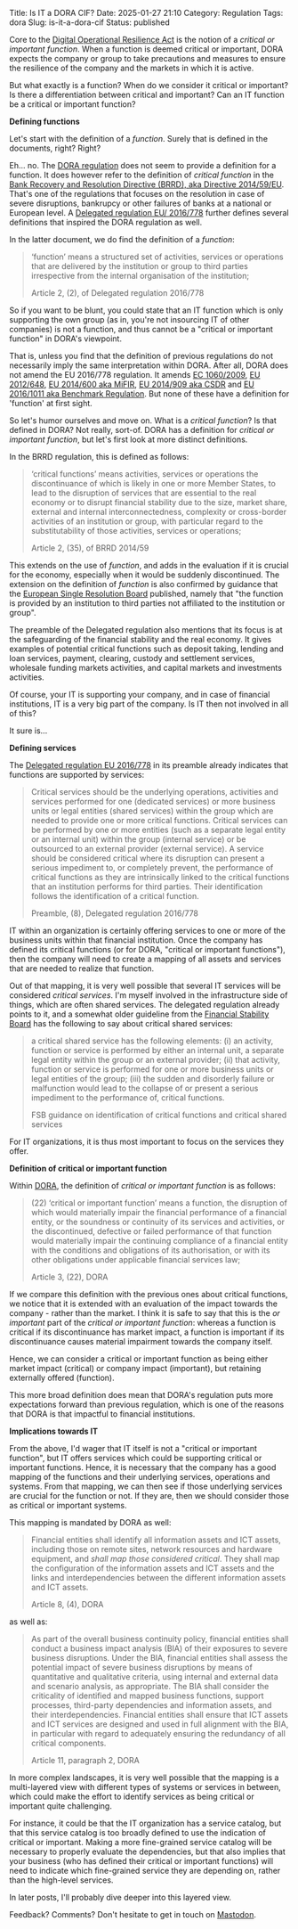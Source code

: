 Title: Is IT a DORA CIF?
Date: 2025-01-27 21:10
Category: Regulation
Tags: dora
Slug: is-it-a-dora-cif
Status: published

Core to the [Digital Operational Resilience
Act]({filename}/2025/01/digital-operational-resilience-act.md) is the notion of
a *critical or important function*. When a function is deemed critical or
important, DORA expects the company or group to take precautions and measures
to ensure the resilience of the company and the markets in which it is active.

But what exactly is a function? When do we consider it critical or important?
Is there a differentiation between critical and important? Can an IT function
be a critical or important function?

**Defining functions**

Let's start with the definition of a *function*. Surely that is defined in the
documents, right? Right?

Eh... no. The [DORA
regulation](https://eur-lex.europa.eu/eli/reg/2022/2554/oj/eng) does not seem
to provide a definition for a function. It does however refer to the
definition of *critical function* in the [Bank Recovery and Resolution
Directive (BRRD), aka Directive
2014/59/EU](https://eur-lex.europa.eu/eli/dir/2014/59/oj/eng). That's one of
the regulations that focuses on the resolution in case of severe disruptions,
bankrupcy or other failures of banks at a national or European level. A
[Delegated regulation EU/
2016/778](https://eur-lex.europa.eu/eli/reg_del/2016/778/oj/eng) further
defines several definitions that inspired the DORA regulation as well.

In the latter document, we do find the definition of a *function*:

> ‘function’ means a structured set of activities, services or operations that
> are delivered by the institution or group to third parties irrespective from
> the internal organisation of the institution;
> 
> Article 2, (2), of Delegated regulation 2016/778

So if you want to be blunt, you could state that an IT function which is only
supporting the own group (as in, you're not insourcing IT of other companies)
is not a function, and thus cannot be a "critical or important function" in
DORA's viewpoint.

That is, unless you find that the definition of previous regulations do not
necessarily imply the same interpretation within DORA. After all, DORA does
not amend the EU 2016/778 regulation. It amends [EC
1060/2009](https://eur-lex.europa.eu/eli/reg/2009/1060/oj/eng), [EU
2012/648](https://eur-lex.europa.eu/eli/reg/2012/648/oj/eng), [EU
2014/600 aka MiFIR](https://eur-lex.europa.eu/eli/reg/2014/600/oj/eng), [EU
2014/909 aka CSDR](https://eur-lex.europa.eu/eli/reg/2014/909/oj/eng) and [EU
2016/1011 aka Benchmark
Regulation](https://eur-lex.europa.eu/eli/reg/2016/1011/oj/eng). But none of
these have a definition for 'function' at first sight.

So let's humor ourselves and move on. What is a *critical function*? Is that
defined in DORA? Not really, sort-of. DORA has a definition for *critical or
important function*, but let's first look at more distinct definitions.

In the BRRD regulation, this is defined as follows:

> ‘critical functions’ means activities, services or operations the
> discontinuance of which is likely in one or more Member States, to lead to
> the disruption of services that are essential to the real economy or to
> disrupt financial stability due to the size, market share, external and
> internal interconnectedness, complexity or cross-border activities of an
> institution or group, with particular regard to the substitutability of
> those activities, services or operations;
> 
> Article 2, (35), of BRRD 2014/59

This extends on the use of *function*, and adds in the evaluation if it is
crucial for the economy, especially when it would be suddenly discontinued.
The extension on the definition of *function* is also confirmed by guidance
that the [European Single Resolution
Board](https://www.srb.europa.eu/en/content/critical-functions) published,
namely that "the function is provided by an institution to third parties not
affiliated to the institution or group".

The preamble of the Delegated regulation also mentions that its focus is at
the safeguarding of the financial stability and the real economy. It gives
examples of potential critical functions such as deposit taking, lending and
loan services, payment, clearing, custody and settlement services, wholesale
funding markets activities, and capital markets and investments activities.

Of course, your IT is supporting your company, and in case of financial
institutions, IT is a very big part of the company. Is IT then not involved in
all of this?

It sure is... 

**Defining services**

The [Delegated regulation EU
2016/778](https://eur-lex.europa.eu/eli/reg_del/2016/778/oj/eng) in its
preamble already indicates that functions are supported by services:

> Critical services should be the underlying operations, activities and
> services performed for one (dedicated services) or more business units or
> legal entities (shared services) within the group which are needed to
> provide one or more critical functions. Critical services can be performed
> by one or more entities (such as a separate legal entity or an internal
> unit) within the group (internal service) or be outsourced to an external
> provider (external service). A service should be considered critical where
> its disruption can present a serious impediment to, or completely prevent,
> the performance of critical functions as they are intrinsically linked to
> the critical functions that an institution performs for third parties. Their
> identification follows the identification of a critical function.
>
> Preamble, (8), Delegated regulation 2016/778

IT within an organization is certainly offering services to one or more of the
business units within that financial institution. Once the company has defined
its critical functions (or for DORA, "critical or important functions"), then
the company will need to create a mapping of all assets and services that are
needed to realize that function.

Out of that mapping, it is very well possible that several IT services will be
considered *critical services*. I'm myself involved in the infrastructure side
of things, which are often shared services. The delegated regulation already
points to it, and a somewhat older guideline from the [Financial Stability
Board](https://www.fsb.org/2013/07/r_130716a/) has the following to say about
critical shared services:

> a critical shared service has the following elements:
> (i) an activity, function or service is performed by either an internal unit, a separate legal
> entity within the group or an external provider;
> (ii) that activity, function or service is performed for one or more business units or legal
> entities of the group;
> (iii) the sudden and disorderly failure or malfunction would lead to the collapse of or
> present a serious impediment to the performance of, critical functions.
> 
> FSB guidance on identification of critical functions and critical shared
> services

For IT organizations, it is thus most important to focus on the services they
offer.

**Definition of critical or important function**

Within [DORA](https://eur-lex.europa.eu/eli/reg/2022/2554/oj/eng), the
definition of *critical or important function* is as follows:

> (22) ‘critical or important function’ means a function, the disruption of
> which would materially impair the financial performance of a financial
> entity, or the soundness or continuity of its services and activities, or
> the discontinued, defective or failed performance of that function would
> materially impair the continuing compliance of a financial entity with the
> conditions and obligations of its authorisation, or with its other
> obligations under applicable financial services law;
>
> Article 3, (22), DORA

If we compare this definition with the previous ones about critical functions,
we notice that it is extended with an evaluation of the impact towards the
company - rather than the market. I think it is safe to say that this is the
*or important* part of the *critical or important function*: whereas a
function is critical if its discontinuance has market impact, a function is
important if its discontinuance causes material impairment towards the company
itself.

Hence, we can consider a critical or important function as being either market
impact (critical) or company impact (important), but retaining externally
offered (function).

This more broad definition does mean that DORA's regulation puts more
expectations forward than previous regulation, which is one of the reasons
that DORA is that impactful to financial institutions.

**Implications towards IT**

From the above, I'd wager that IT itself is not a "critical or important
function", but IT offers services which could be supporting critical or
important functions. Hence, it is necessary that the company has a good
mapping of the functions and their underlying services, operations and
systems. From that mapping, we can then see if those underlying services are
crucial for the function or not. If they are, then we should consider those as
critical or important systems.

This mapping is mandated by DORA as well:

> Financial entities shall identify all information assets and ICT assets,
> including those on remote sites, network resources and hardware equipment,
> and *shall map those considered critical*. They shall map the configuration of
> the information assets and ICT assets and the links and interdependencies
> between the different information assets and ICT assets.
> 
> Article 8, (4), DORA

as well as:

> As part of the overall business continuity policy, financial entities shall
> conduct a business impact analysis (BIA) of their exposures to severe
> business disruptions. Under the BIA, financial entities shall assess the
> potential impact of severe business disruptions by means of quantitative and
> qualitative criteria, using internal and external data and scenario
> analysis, as appropriate. The BIA shall consider the criticality of
> identified and mapped business functions, support processes, third-party
> dependencies and information assets, and their interdependencies. Financial
> entities shall ensure that ICT assets and ICT services are designed and used
> in full alignment with the BIA, in particular with regard to adequately
> ensuring the redundancy of all critical components.
> 
> Article 11, paragraph 2, DORA

In more complex landscapes, it is very well possible that the mapping is a
multi-layered view with different types of systems or services in between,
which could make the effort to identify services as being critical or
important quite challenging. 

For instance, it could be that the IT organization has a service catalog, but
that this service catalog is too broadly defined to use the indication of
critical or important. Making a more fine-grained service catalog will be
necessary to properly evaluate the dependencies, but that also implies that
your business (who has defined their critical or important functions) will
need to indicate which fine-grained service they are depending on, rather than
the high-level services.

In later posts, I'll probably dive deeper into this layered view.

Feedback? Comments? Don't hesitate to get in touch on
[Mastodon](https://discuss.systems/@infrainsight).

<!-- PELICAN_END_SUMMARY -->

